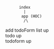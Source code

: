           index
            |
           app (HOC)
            /\
 add   todoForm  list up
                \
                todo up
                    \
                    todoform up
                  <!-- \
                  cform commentslist -->